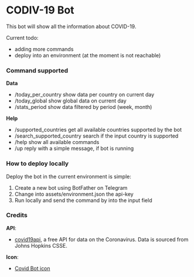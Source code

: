# CODIV-19 Bot

This bot will show all the information about COVID-19.

Current todo:
- adding more commands
- deploy into an environment (at the moment is not reachable)

### Command supported

**Data**
- /today_per_country show data per country on current day
- /today_global show global data on current day
- /stats_period show data filtered by period (week, month)

**Help**
- /supported_countries get all available countries supported by the bot
- /search_supported_country search if the input country is supported
- /help show all available commands
- /up reply with a simple message, if bot is running

### How to deploy locally
Deploy the bot in the current environment is simple:
1. Create a new bot using BotFather on Telegram
2. Change into assets/environment.json the api-key
3. Run locally and send the command by into the input field

### Credits

**API**: 
- [covid19api](https://covid19api.com/), a free API for data on the Coronavirus. Data is sourced from Johns Hopkins CSSE.

**Icon**: 
- [Covid Bot icon](https://www.iconfinder.com/icons/5960676/coronavirus_covid_covid-19_disease_infection_virus_icon)